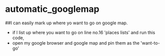 # automatic_googlemap

##I can easily mark up where yo want to go on google map.

- if I list up where you want to go on line no.16 'places lists' and run this code, 
- open my google browser and google map and pin them as the 'want-to-go'
